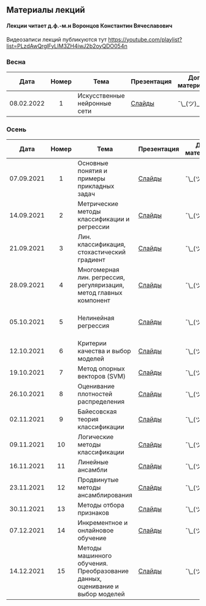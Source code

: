 ## Материалы лекций
#### Лекции читает  д.ф.-м.н Воронцов Константин Вячеславович

Видеозаписи лекций публикуются тут https://youtube.com/playlist?list=PLzdAwQrglFyLIM3ZH4iwJ2b2oyQDO054n

### Весна

| Дата | Номер | Тема | Презентация | Доп. материалы | Практическое задание |
| :---: | :---: | --- | --- | --- |  --- |
| 08.02.2022 | 1 | Искусственные нейронные сети | [Слайды](https://github.com/MSU-ML-COURSE/ML-COURSE-21-22/blob/main/slides/2_stream/msu22-backprop.pdf) | ¯\\\_(ツ)\_/¯ | ¯\\\_(ツ)\_/¯ |

### Осень

| Дата | Номер | Тема | Презентация | Доп. материалы | Практическое задание |
| :---: | :---: | --- | --- | --- |  --- |
| 07.09.2021 | 1 | Основные понятия и примеры прикладных задач | [Слайды](https://github.com/MSU-ML-COURSE/ML-COURSE-21-22/blob/main/slides/2_stream/msu21-Intro.01.pdf) | ¯\\\_(ツ)\_/¯ | ¯\\\_(ツ)\_/¯ |
| 14.09.2021 | 2 | Метрические методы классификации и регрессии | [Слайды](https://github.com/MSU-ML-COURSE/ML-COURSE-21-22/blob/main/slides/2_stream/msu21-metric.02.pdf) | ¯\\\_(ツ)\_/¯ | Основы Python (16.09.2021) |
| 21.09.2021 | 3 | Лин. классификация, стохастический градиент | [Слайды](https://github.com/MSU-ML-COURSE/ML-COURSE-21-22/blob/main/slides/2_stream/msu21-lin-sg.03.pdf) | ¯\\\_(ツ)\_/¯ |  ¯\\\_(ツ)\_/¯  |
| 28.09.2021 | 4 | Многомерная лин. регрессия, регуляризация, метод главных компонент | [Слайды](https://github.com/MSU-ML-COURSE/ML-COURSE-21-22/blob/main/slides/2_stream/msu21-lin-regr.pdf) | ¯\\\_(ツ)\_/¯ |  Тест по лекциям 1-3  |
| 05.10.2021 | 5 | Нелинейная регрессия | [Слайды](https://github.com/MSU-ML-COURSE/ML-COURSE-21-22/blob/main/slides/2_stream/msu21-nonlin-regr.pdf) | ¯\\\_(ツ)\_/¯ | Numpy, pandas, matplotlib (07.10.2021)  |
| 12.10.2021 | 6 | Критерии качества и выбор моделей | [Слайды](https://github.com/MSU-ML-COURSE/ML-COURSE-21-22/blob/main/slides/2_stream/msu21-qual.pdf) | ¯\\\_(ツ)\_/¯ | ¯\\\_(ツ)\_/¯  |
| 19.10.2021 | 7 | Метод опорных векторов (SVM) | [Слайды](https://github.com/MSU-ML-COURSE/ML-COURSE-21-22/blob/main/slides/2_stream/msu21-svm.pdf) | ¯\\\_(ツ)\_/¯ | kNN (21.10.2021)  |
| 26.10.2021 | 8 | Оценивание плотностей распределения | [Слайды](https://github.com/MSU-ML-COURSE/ML-COURSE-21-22/blob/main/slides/2_stream/msu21-density.pdf) | ¯\\\_(ツ)\_/¯ | Тест по лекциям 3-7  |
| 02.11.2021 | 9 | Байесовская теория классификации | [Слайды](https://github.com/MSU-ML-COURSE/ML-COURSE-21-22/blob/main/slides/2_stream/msu21-bayes.pdf) | ¯\\\_(ツ)\_/¯ | Linear Models (04.11.2021)  |
| 09.11.2021 | 10 | Логические методы классификации | [Слайды](https://github.com/MSU-ML-COURSE/ML-COURSE-21-22/blob/main/slides/2_stream/msu21-logic.pdf) | ¯\\\_(ツ)\_/¯ | Тест по лекциям 7-9  |
| 16.11.2021 | 11 | Линейные ансамбли | [Слайды](https://github.com/MSU-ML-COURSE/ML-COURSE-21-22/blob/main/slides/2_stream/msu21-compos1.pdf) | ¯\\\_(ツ)\_/¯ | SVM (18.11.2021)  |
| 23.11.2021 | 12 | Продвинутые методы ансамблирования | [Слайды](https://github.com/MSU-ML-COURSE/ML-COURSE-21-22/blob/main/slides/2_stream/msu21-compos2.pdf) | ¯\\\_(ツ)\_/¯ |  ¯\\\_(ツ)\_/¯ |
| 30.11.2021 | 13 | Методы отбора признаков | [Слайды](https://github.com/MSU-ML-COURSE/ML-COURSE-21-22/blob/main/slides/2_stream/msu21-featuresel.pdf) | ¯\\\_(ツ)\_/¯ | ¯\\\_(ツ)\_/¯  |
| 07.12.2021 | 14 | Инкрементное и онлайновое обучение | [Слайды](https://github.com/MSU-ML-COURSE/ML-COURSE-21-22/blob/main/slides/2_stream/msu21-increment.pdf) | ¯\\\_(ツ)\_/¯ | ¯\\\_(ツ)\_/¯  |
| 14.12.2021 | 15 | Методы машинного обучения. Преобразование данных, оценивание и выбор моделей | [Слайды](https://github.com/MSU-ML-COURSE/ML-COURSE-21-22/blob/main/slides/2_stream/msu21-vis.pdf) | ¯\\\_(ツ)\_/¯ | Тесты по лекциям 9 - 14  |







